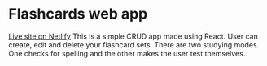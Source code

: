 # Flashcards web app

[Live site on Netlify](https://gleeful-genie-9039c5.netlify.app/)
This is a simple CRUD app made using React. User can create, edit and delete your flashcard sets. There are two studying modes. One checks for spelling and the other makes the user test themselves.
